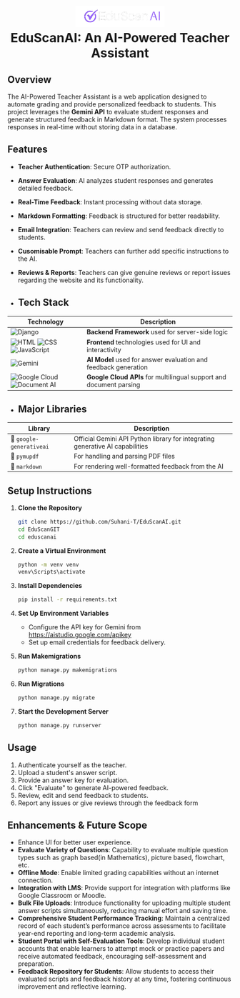<h1 align="center">
  <img src="assets/EduScan_logo.png" alt="EduScanAI" width="200"/><br>
  EduScanAI: An AI-Powered Teacher Assistant
</h1>

## Overview

The AI-Powered Teacher Assistant is a web application designed to automate grading and provide personalized feedback to students. This project leverages the **Gemini API** to evaluate student responses and generate structured feedback in Markdown format. The system processes responses in real-time without storing data in a database.

## Features

- **Teacher Authentication**: Secure OTP authorization.
- **Answer Evaluation**: AI analyzes student responses and generates detailed feedback.
- **Real-Time Feedback**: Instant processing without data storage.
- **Markdown Formatting**: Feedback is structured for better readability.
- **Email Integration**: Teachers can review and send feedback directly to students.
- **Cusomisable Prompt**: Teachers can further add specific instructions to the AI.
- **Reviews & Reports**: Teachers can give genuine reviews or report issues regarding the website and its functionality.


- ## Tech Stack

| Technology | Description |
|------------|-------------|
| ![Django](https://img.shields.io/badge/Django-092E20?style=for-the-badge&logo=django&logoColor=white) | **Backend Framework** used for server-side logic |
| ![HTML](https://img.shields.io/badge/HTML5-E34F26?style=for-the-badge&logo=html5&logoColor=white) ![CSS](https://img.shields.io/badge/CSS3-1572B6?style=for-the-badge&logo=css3&logoColor=white) ![JavaScript](https://img.shields.io/badge/JavaScript-F7DF1E?style=for-the-badge&logo=javascript&logoColor=black) | **Frontend** technologies used for UI and interactivity |
| ![Gemini](https://img.shields.io/badge/Gemini%20API-4285F4?style=for-the-badge&logo=google&logoColor=white) | **AI Model** used for answer evaluation and feedback generation |
| ![Google Cloud](https://img.shields.io/badge/Google%20Cloud%20Translation%20API-4285F4?style=for-the-badge&logo=googlecloud&logoColor=white) <br> ![Document AI](https://img.shields.io/badge/Google%20Cloud%20Document%20AI-34A853?style=for-the-badge&logo=googlecloud&logoColor=white) | **Google Cloud APIs** for multilingual support and document parsing |


- ## Major Libraries
| Library | Description |
|---------|-------------|
| 🧩 `google-generativeai` | Official Gemini API Python library for integrating generative AI capabilities |
| 🧩 `pymupdf` | For handling and parsing PDF files |
| 🧩 `markdown` | For rendering well-formatted feedback from the AI |


## Setup Instructions

1. **Clone the Repository**

   ```sh
   git clone https://github.com/Suhani-T/EduScanAI.git
   cd EduScanGIT
   cd eduscanai
   ```

2. **Create a Virtual Environment**

   ```sh
   python -m venv venv
   venv\Scripts\activate
   ```

3. **Install Dependencies**

   ```sh
   pip install -r requirements.txt
   ```

4. **Set Up Environment Variables**

   - Configure the API key for Gemini from https://aistudio.google.com/apikey
   - Set up email credentials for feedback delivery.
     
5. **Run Makemigrations**

   ```sh
   python manage.py makemigrations
   ```

6. **Run Migrations**

   ```sh
   python manage.py migrate
   ```

7. **Start the Development Server**

   ```sh
   python manage.py runserver
   ```

## Usage

1. Authenticate yourself as the teacher.
2. Upload a student's answer script.
3. Provide an answer key for evaluation.
4. Click "Evaluate" to generate AI-powered feedback.
5. Review, edit and send feedback to students.
6. Report any issues or give reviews through the feedback form

## Enhancements & Future Scope

- Enhance UI for better user experience.
- **Evaluate Variety of Questions**: Capability to evaluate multiple question types such as graph based(in Mathematics), picture based, flowchart, etc.
- **Offline Mode**: Enable limited grading capabilities without an internet connection.
- **Integration with LMS**: Provide support for integration with platforms like Google Classroom or Moodle.
- **Bulk File Uploads**: Introduce functionality for uploading multiple student answer scripts simultaneously, reducing manual effort and saving time.
- **Comprehensive Student Performance Tracking**: Maintain a centralized record of each student’s performance across assessments to facilitate year-end reporting and long-term academic analysis.
- **Student Portal with Self-Evaluation Tools**: Develop individual student accounts that enable learners to attempt mock or practice papers and receive automated feedback, encouraging self-assessment and preparation.
- **Feedback Repository for Students**: Allow students to access their evaluated scripts and feedback history at any time, fostering continuous improvement and reflective learning.



